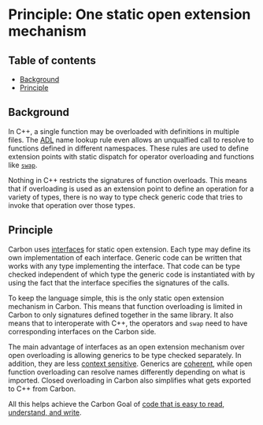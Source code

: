 # Principle: One static open extension mechanism

<!--
Part of the Carbon Language project, under the Apache License v2.0 with LLVM
Exceptions. See /LICENSE for license information.
SPDX-License-Identifier: Apache-2.0 WITH LLVM-exception
-->

<!-- toc -->

## Table of contents

-   [Background](#background)
-   [Principle](#principle)

<!-- tocstop -->

## Background

In C++, a single function may be overloaded with definitions in multiple files.
The [ADL](https://en.wikipedia.org/wiki/Argument-dependent_name_lookup) name
lookup rule even allows an unqualfied call to resolve to functions defined in
different namespaces. These rules are used to define extension points with
static dispatch for operator overloading and functions like
[`swap`](https://www.cplusplus.com/reference/algorithm/swap/).

Nothing in C++ restricts the signatures of function overloads. This means that
if overloading is used as an extension point to define an operation for a
variety of types, there is no way to type check generic code that tries to
invoke that operation over those types.

## Principle

Carbon uses [interfaces](/docs/design/generics/overview.md) for static open
extension. Each type may define its own implementation of each interface.
Generic code can be written that works with any type implementing the interface.
That code can be type checked independent of which type the generic code is
instantiated with by using the fact that the interface specifies the signatures
of the calls.

To keep the language simple, this is the only static open extension mechanism in
Carbon. This means that function overloading is limited in Carbon to only
signatures defined together in the same library. It also means that to
interoperate with C++, the operators and `swap` need to have corresponding
interfaces on the Carbon side.

The main advantage of interfaces as an open extension mechanism over open
overloading is allowing generics to be type checked separately. In addition,
they are less [context sensitive](low_context_sensitivity.md). Generics are
[coherent](/docs/design/generics/terminology.md#coherence), while open function
overloading can resolve names differently depending on what is imported. Closed
overloading in Carbon also simplifies what gets exported to C++ from Carbon.

All this helps achieve the Carbon Goal of
[code that is easy to read, understand, and write](/docs/project/goals.md#code-that-is-easy-to-read-understand-and-write).
